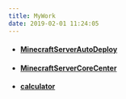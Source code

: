 ```yaml
---
title: MyWork
date: 2019-02-01 11:24:05
---
```


- #### [MinecraftServerAutoDeploy](https://github.com/Mryan2005/MinecraftServerAutoDeploy)

- #### [MinecraftServerCoreCenter](https://github.com/MinecraftServerCoreCenter)

- #### [calculator](https://github.com/SuperSystemStudio/calculator)